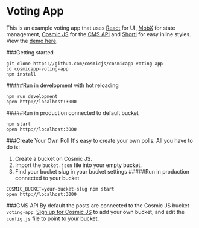 Voting App
=====================
This is an example voting app that uses [React](https://facebook.github.io/react) for UI, [MobX](https://mobxjs.github.io/mobx) for state management, [Cosmic JS](https://cosmicjs.com) for the [CMS API](https://cosmicjs.com) and [Shorti](https://www.npmjs.com/package/shorti) for easy inline styles.  View the [demo here](http://voting-app.cosmicapp.co/).

###Getting started
```
git clone https://github.com/cosmicjs/cosmicapp-voting-app
cd cosmicapp-voting-app
npm install
```
#####Run in development with hot reloading

```
npm run development
open http://localhost:3000
```
#####Run in production connected to default bucket
```
npm start
open http://localhost:3000
```
###Create Your Own Poll
It's easy to create your own polls.  All you have to do is:<br>
1. Create a bucket on Cosmic JS.<br>
2. Import the `bucket.json` file into your empty bucket.<br>
3. Find your bucket slug in your bucket settings
#####Run in production connected to your bucket
```
COSMIC_BUCKET=your-bucket-slug npm start
open http://localhost:3000
```
###CMS API
By default the posts are connected to the Cosmic JS bucket `voting-app`.  [Sign up for Cosmic JS](https://cosmicjs.com) to add your own bucket, and edit the `config.js` file to point to your bucket.
